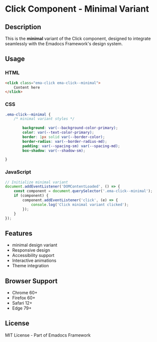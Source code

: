 # Click Component - Minimal Variant

## Description
This is the **minimal** variant of the Click component, designed to integrate seamlessly with the Emadocs Framework's design system.

## Usage

### HTML
```html
<click class="ema-click ema-click--minimal">
    Content here
</click>
```

### CSS
```css
.ema-click--minimal {
    /* minimal variant styles */
    
        background: var(--background-color-primary);
        color: var(--text-color-primary);
        border: 1px solid var(--border-color);
        border-radius: var(--border-radius-md);
        padding: var(--spacing-sm) var(--spacing-md);
        box-shadow: var(--shadow-sm);
    
}
```

### JavaScript
```javascript
// Initialize minimal variant
document.addEventListener('DOMContentLoaded', () => {
    const component = document.querySelector('.ema-click--minimal');
    if (component) {
        component.addEventListener('click', (e) => {
            console.log('Click minimal variant clicked');
        });
    }
});
```

## Features
- minimal design variant
- Responsive design
- Accessibility support
- Interactive animations
- Theme integration

## Browser Support
- Chrome 60+
- Firefox 60+
- Safari 12+
- Edge 79+

## License
MIT License - Part of Emadocs Framework
